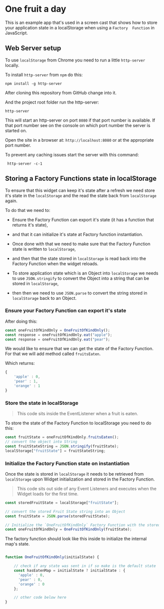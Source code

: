 # One fruit a day

This is an example app that's used in a screen cast that shows how to store your application state in a localStorage when using a `Factory  Function` in JavaScript.

## Web Server setup

To use `localStorage` from Chrome you need to run a little `http-server` locally.

To install `http-server` from `npm` do this:

```
npm install -g http-server
```

After cloning this repository from GitHub change into it.

And the project root folder run the http-server:

```
http-server
```

This will start an http-server on port `8080` if that port number is available. If that port number see on the console on which port number the server is started on.

Open the site in a browser at: `http://localhost:8080` or at the appropriate port number.

To prevent any caching issues start the server with this command:

```
 http-server -c-1
``` 

## Storing a Factory Functions state in localStorage

To ensure that this widget can keep it's state after a refresh we need store it's state in the `localStorage` and the read the state back from `localStorage` again.

To do that we need to:

* Ensure the Factory Function can export it's state (it has a function that returns it's state),
* and that it can initialize it's state at Factory function instantiation.

* Once done with that we need to make sure that the Factory Function state is written to `localStorage`,
* and then that the state stored in `localStorage` is read back into the Factory Function when the widget reloads.

* To store application state which is an Object into `localStorage` we needs to use `JSON.stringify` to convert the Object into a string that can be stored in `localStorage`,
* then then we need to use `JSON.parse` to convert the string stored in `localStorage` back to an Object.


### Ensure your Factory Function can export it's state

After doing this:

```javascript
const oneFruitOfKindOnly = OneFruitOfKindOnly();
const response = oneFruitOfKindOnly.eat("apple");
const response = oneFruitOfKindOnly.eat("pear");
```

We would like to ensure that we can get the state of the Factory Function. For that we will add method called `fruitsEaten`.

Which returns:

```js
{
	'apple' : 0,
	'pear' : 1,
	'orange' : 1
}
```

### Store the state in localStorage

> This code sits inside the EventListener when a fruit is eaten.

To store the state of the Factory Function to localStorage you need to do this:

```js
const fruitState = oneFruitOfKindOnly.fruitsEaten();
// convert the object into String
const fruitStateString = JSON.stringify(fruitState);
localStorage["fruitState"] = fruitStateString;
```

### Initialize the Factory Function state on instantiation

Once the state is stored in `localStorage` it needs to be retrieved from `localStorage` upon Widget initialization and stored in the Factory Function.

> This code sits out side of any Event Listeners and executes when the Widget loads for the first time.

```js
const storedFruitState = localStorage["fruitState"];

// convert the stored Fruit State string into an Object
const fruitState = JSON.parse(storedFruitState);

// Initialize the `OneFruitOfKindOnly` Factory Function with the stored state
const oneFruitOfKindOnly = OneFruitOfKindOnly(fruitState);
```

The factory function should look like this inside to initialize the internal map's state.

```js

function OneFruitOfKindOnly(initialState) {

	// check if any state was sent in if so make is the default state
	const hasEatenMap = initialState ? initialState : {
	  'apple' : 0,
	  'pear' : 0,
	  'orange' : 0
	};

	// other code below here
}

```


 




